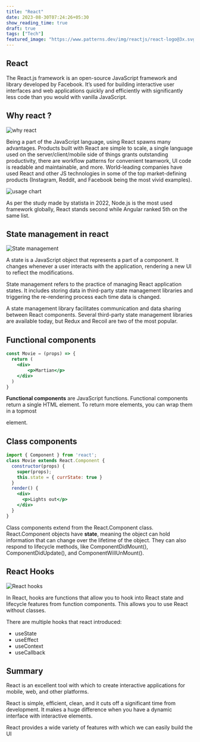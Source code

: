 ```yaml
---
title: "React"
date: 2023-08-30T07:24:26+05:30
show_reading_time: true
draft: true
tags: ["Tech"]
featured_image: "https://www.patterns.dev/img/reactjs/react-logo@3x.svg"
---
```


## React 

The React.js framework is an open-source JavaScript framework and library developed by Facebook. It’s used for building interactive user interfaces and web applications quickly and efficiently with significantly less code than you would with vanilla JavaScript.

## Why react ?
![why react](https://www.tatvasoft.com/blog/wp-content/uploads/2023/07/Why-Use-ReactJS-_.jpg)

Being a part of the JavaScript language, using React spawns many advantages. Products built with React are simple to scale, a single language used on the server/client/mobile side of things grants outstanding productivity, there are workflow patterns for convenient teamwork, UI code is readable and maintainable, and more. World-leading companies have used React and other JS technologies in some of the top market-defining products (Instagram, Reddit, and Facebook being the most vivid examples).

![usage chart](https://www.peerbits.com/static/fa68b7d565f670b96c43c09b2f844ca3/54b08/most-used-web-frameworks.png)

As per the study made by statista in 2022, Node.js is the most used framework globally, React stands second while Angular ranked 5th on the same list.

## State management in react

![State management](https://assets.toptal.io/images?url=https%3A%2F%2Fbs-uploads.toptal.io%2Fblackfish-uploads%2Fcomponents%2Fblog_post_page%2Fcontent%2Fcover_image_file%2Fcover_image%2F1297529%2Fregular_1708x683_image_0-1967657e3078be54d78ccc4d57eae106-f763757d0bd43e58ff9976083b458547-cb44e66cb24bbf150ab28ea5213e176c.png)

A state is a JavaScript object that represents a part of a component. It changes whenever a user interacts with the application, rendering a new UI to reflect the modifications.

State management refers to the practice of managing React application states. It includes storing data in third-party state management libraries and triggering the re-rendering process each time data is changed.

A state management library facilitates communication and data sharing between React components. Several third-party state management libraries are available today, but Redux and Recoil are two of the most popular.

## Functional components

``` jsx
const Movie = (props) => {
  return (
    <div>
		<p>Martian</p>
    </div>
  )
}
```

**Functional components** are JavaScript functions. Functional components return a single HTML element. To return more elements, you can wrap them in a topmost <div> element.

## Class components

``` jsx
import { Component } from 'react';
class Movie extends React.Component {
  constructor(props) {
    super(props);
    this.state = { currState: true }
  }
  render() {
    <div>
      <p>Lights out</p>
    </div>	
  }
}
```

Class components extend from the React.Component class. React.Component objects have **state**, meaning the object can hold information that can change over the lifetime of the object. They can also respond to lifecycle methods, like ComponentDidMount(), ComponentDidUpdate(), and ComponentWillUnMount().

## React Hooks

![React hooks](https://tsh.io/wp-content/uploads/2020/10/react-hooks-best-practices-lead_.jpg)

In React, hooks are functions that allow you to hook into React state and lifecycle features from function components. This allows you to use React without classes.

There are multiple hooks that react introduced:

- useState
- useEffect
- useContext
- useCallback

## Summary

React is an excellent tool with which to create interactive applications for mobile, web, and other platforms.

React is simple, efficient, clean, and it cuts off a significant time from development. It makes a huge difference when you have a dynamic interface with interactive elements.

React provides a wide variety of features with which we can easily build the UI